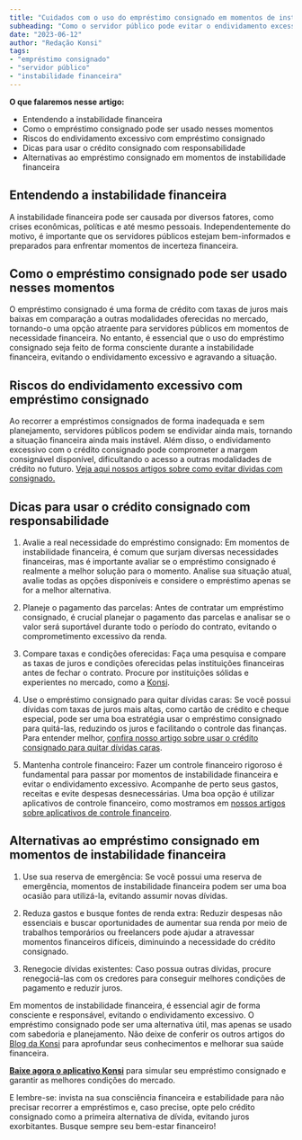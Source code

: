 ```yaml
---
title: "Cuidados com o uso do empréstimo consignado em momentos de instabilidade financeira"
subheading: "Como o servidor público pode evitar o endividamento excessivo em tempos de crise financeira utilizando o crédito consignado de forma consciente"
date: "2023-06-12"
author: "Redação Konsi"
tags:
- "empréstimo consignado"
- "servidor público"
- "instabilidade financeira"
---
```


**O que falaremos nesse artigo:** 

- Entendendo a instabilidade financeira
- Como o empréstimo consignado pode ser usado nesses momentos
- Riscos do endividamento excessivo com empréstimo consignado
- Dicas para usar o crédito consignado com responsabilidade
- Alternativas ao empréstimo consignado em momentos de instabilidade financeira

## Entendendo a instabilidade financeira

A instabilidade financeira pode ser causada por diversos fatores, como crises econômicas, políticas e até mesmo pessoais. Independentemente do motivo, é importante que os servidores públicos estejam bem-informados e preparados para enfrentar momentos de incerteza financeira.

## Como o empréstimo consignado pode ser usado nesses momentos

O empréstimo consignado é uma forma de crédito com taxas de juros mais baixas em comparação a outras modalidades oferecidas no mercado, tornando-o uma opção atraente para servidores públicos em momentos de necessidade financeira. No entanto, é essencial que o uso do empréstimo consignado seja feito de forma consciente durante a instabilidade financeira, evitando o endividamento excessivo e agravando a situação.

## Riscos do endividamento excessivo com empréstimo consignado

Ao recorrer a empréstimos consignados de forma inadequada e sem planejamento, servidores públicos podem se endividar ainda mais, tornando a situação financeira ainda mais instável. Além disso, o endividamento excessivo com o crédito consignado pode comprometer a margem consignável disponível, dificultando o acesso a outras modalidades de crédito no futuro. [Veja aqui nossos artigos sobre como evitar dívidas com consignado.](https://konsi.com.br/postagens/como-evitar-dividas-com-consignado)

## Dicas para usar o crédito consignado com responsabilidade

1. Avalie a real necessidade do empréstimo consignado: Em momentos de instabilidade financeira, é comum que surjam diversas necessidades financeiras, mas é importante avaliar se o empréstimo consignado é realmente a melhor solução para o momento. Analise sua situação atual, avalie todas as opções disponíveis e considere o empréstimo apenas se for a melhor alternativa.

2. Planeje o pagamento das parcelas: Antes de contratar um empréstimo consignado, é crucial planejar o pagamento das parcelas e analisar se o valor será suportável durante todo o período do contrato, evitando o comprometimento excessivo da renda.

3. Compare taxas e condições oferecidas: Faça uma pesquisa e compare as taxas de juros e condições oferecidas pelas instituições financeiras antes de fechar o contrato. Procure por instituições sólidas e experientes no mercado, como a [Konsi](https://konsi.com.br/).

4. Use o empréstimo consignado para quitar dívidas caras: Se você possui dívidas com taxas de juros mais altas, como cartão de crédito e cheque especial, pode ser uma boa estratégia usar o empréstimo consignado para quitá-las, reduzindo os juros e facilitando o controle das finanças. Para entender melhor, [confira nosso artigo sobre usar o crédito consignado para quitar dívidas caras](https://konsi.com.br/postagens/como-usar-o-crdito-consignado-para-quitar-dvidas-caras).

5. Mantenha controle financeiro: Fazer um controle financeiro rigoroso é fundamental para passar por momentos de instabilidade financeira e evitar o endividamento excessivo. Acompanhe de perto seus gastos, receitas e evite despesas desnecessárias. Uma boa opção é utilizar aplicativos de controle financeiro, como mostramos em [nossos artigos sobre aplicativos de controle financeiro](https://konsi.com.br/postagens/aplicativo-de-controle-financeiro-confira-otimas-opcoes).

## Alternativas ao empréstimo consignado em momentos de instabilidade financeira

1. Use sua reserva de emergência: Se você possui uma reserva de emergência, momentos de instabilidade financeira podem ser uma boa ocasião para utilizá-la, evitando assumir novas dívidas.

2. Reduza gastos e busque fontes de renda extra: Reduzir despesas não essenciais e buscar oportunidades de aumentar sua renda por meio de trabalhos temporários ou freelancers pode ajudar a atravessar momentos financeiros difíceis, diminuindo a necessidade do crédito consignado.

3. Renegocie dívidas existentes: Caso possua outras dívidas, procure renegociá-las com os credores para conseguir melhores condições de pagamento e reduzir juros.

Em momentos de instabilidade financeira, é essencial agir de forma consciente e responsável, evitando o endividamento excessivo. O empréstimo consignado pode ser uma alternativa útil, mas apenas se usado com sabedoria e planejamento. Não deixe de conferir os outros artigos do [Blog da Konsi](https://konsi.com.br/postagens) para aprofundar seus conhecimentos e melhorar sua saúde financeira.

[**Baixe agora o aplicativo Konsi**](https://konsi.com.br/download) para simular seu empréstimo consignado e garantir as melhores condições do mercado.

E lembre-se: invista na sua consciência financeira e estabilidade para não precisar recorrer a empréstimos e, caso precise, opte pelo crédito consignado como a primeira alternativa de dívida, evitando juros exorbitantes. Busque sempre seu bem-estar financeiro!
